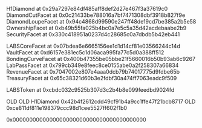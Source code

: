 H1Diamond at 0x29a7297e84df485aff8def2d27e467f3a37619c0
DiamondCutFacet at 0x0c21433be788016a7bf7471308dbf3918b827f9e
DiamondLoupeFacet at 0x94c4868d99590e247ff48de19cd7be385a2b5e58
OwnershipFacet at 0xb49b55fa025b4bc0a7e5c5a35d42acdebaabe2b9
SecurityFacet at 0x330c418951a0237d4c28685c0a7dbdb5b42eb441

LABSCoreFacet at 0x07bdea6e6665156ee1d1d14cf81e03566244c14d
VaultFacet at 0xd6157e381ec5c1d06aca995fa77c5d0a388ff512
BondingCurveFacet at 0x400b47355be05bbe21f5660016b50b93ab6c9267
LabPassFacet at 0x799cb349e8feec8ce0155abe0a2f258307a66834
RevenueFacet at 0x7047002e807e4aaa0dcb79b74017775d9fdbe65b
TreasuryFacet at 0x65c38321d60b3e2fdbf30a474ff7063eadc9f509

LABSToken at 0xcbdc032c9525b307d3c2b4b8e099feedbd9024fd


OLD
OLD H1Diamond 0x42b4f2612cdd49cf91b4a9cc1ffe47f21bcb8717
OLD 0xce811df811e198379ccc98d1cee5527ff602f1b0

0x0000000000000000000000000000000000000000
